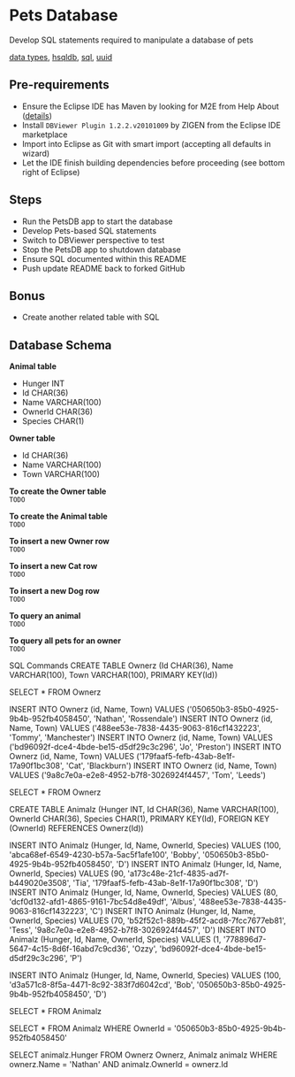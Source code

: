 # Pets Database
Develop SQL statements required to manipulate a database of pets<br>

[data types](https://www.w3schools.com/sql/sql_datatypes.asp),
[hsqldb](http://hsqldb.org/),
[sql](https://www.w3schools.com/sql/),
[uuid](https://www.uuidgenerator.net/)

## Pre-requirements
* Ensure the Eclipse IDE has Maven by looking for M2E from Help About ([details](https://www.vogella.com/tutorials/EclipseMaven/article.html))
* Install `DBViewer Plugin 1.2.2.v20101009` by ZIGEN from the Eclipse IDE marketplace
* Import into Eclipse as Git with smart import (accepting all defaults in wizard)
* Let the IDE finish building dependencies before proceeding (see bottom right of Eclipse)

## Steps
* Run the PetsDB app to start the database
* Develop Pets-based SQL statements
* Switch to DBViewer perspective to test
* Stop the PetsDB app to shutdown database
* Ensure SQL documented within this README
* Push update README back to forked GitHub

## Bonus
* Create another related table with SQL

## Database Schema

**Animal table**
 - Hunger INT
 - Id CHAR(36)
 - Name VARCHAR(100)
 - OwnerId CHAR(36)
 - Species CHAR(1)

**Owner table**
 - Id CHAR(36)
 - Name VARCHAR(100)
 - Town VARCHAR(100)
 
**To create the Owner table**<br>
`TODO`

**To create the Animal table**<br>
`TODO`

**To insert a new Owner row**<br>
`TODO`

**To insert a new Cat row**<br>
`TODO`

**To insert a new Dog row**<br>
`TODO`

**To query an animal**<br>
`TODO`

**To query all pets for an owner**<br>
`TODO`

SQL Commands
CREATE TABLE Ownerz (Id CHAR(36), Name VARCHAR(100), Town VARCHAR(100), PRIMARY KEY(Id))

SELECT * FROM Ownerz


INSERT INTO Ownerz (id, Name, Town) VALUES ('050650b3-85b0-4925-9b4b-952fb4058450', 'Nathan', 'Rossendale')
INSERT INTO Ownerz (id, Name, Town) VALUES ('488ee53e-7838-4435-9063-816cf1432223', 'Tommy', 'Manchester')
INSERT INTO Ownerz (id, Name, Town) VALUES ('bd96092f-dce4-4bde-be15-d5df29c3c296', 'Jo', 'Preston')
INSERT INTO Ownerz (id, Name, Town) VALUES ('179faaf5-fefb-43ab-8e1f-17a90f1bc308', 'Cat', 'Blackburn')
INSERT INTO Ownerz (id, Name, Town) VALUES ('9a8c7e0a-e2e8-4952-b7f8-3026924f4457', 'Tom', 'Leeds')

SELECT * FROM Ownerz

CREATE TABLE Animalz (Hunger INT, Id CHAR(36), Name VARCHAR(100), OwnerId CHAR(36), Species CHAR(1), PRIMARY KEY(Id), FOREIGN KEY (OwnerId) REFERENCES Ownerz(Id))



INSERT INTO Animalz (Hunger, Id, Name, OwnerId, Species) VALUES (100, 'abca68ef-6549-4230-b57a-5ac5f1afe100', 'Bobby', '050650b3-85b0-4925-9b4b-952fb4058450', 'D')
INSERT INTO Animalz (Hunger, Id, Name, OwnerId, Species) VALUES (90, 'a173c48e-21cf-4835-ad7f-b449020e3508', 'Tia', '179faaf5-fefb-43ab-8e1f-17a90f1bc308', 'D')
INSERT INTO Animalz (Hunger, Id, Name, OwnerId, Species) VALUES (80, 'dcf0d132-afd1-4865-9161-7bc54d8e49df', 'Albus', '488ee53e-7838-4435-9063-816cf1432223', 'C')
INSERT INTO Animalz (Hunger, Id, Name, OwnerId, Species) VALUES (70, 'b52f52c1-889b-45f2-acd8-7fcc7677eb81', 'Tess', '9a8c7e0a-e2e8-4952-b7f8-3026924f4457', 'D')
INSERT INTO Animalz (Hunger, Id, Name, OwnerId, Species) VALUES (1, '778896d7-5647-4c15-8d6f-16abd7c9cd36', 'Ozzy', 'bd96092f-dce4-4bde-be15-d5df29c3c296', 'P')

INSERT INTO Animalz (Hunger, Id, Name, OwnerId, Species) VALUES (100, 'd3a571c8-8f5a-4471-8c92-383f7d6042cd', 'Bob', '050650b3-85b0-4925-9b4b-952fb4058450', 'D')

SELECT * FROM Animalz

SELECT * FROM Animalz WHERE OwnerId = '050650b3-85b0-4925-9b4b-952fb4058450'

SELECT animalz.Hunger FROM Ownerz Ownerz, Animalz animalz WHERE ownerz.Name = 'Nathan' AND animalz.OwnerId = ownerz.Id 
